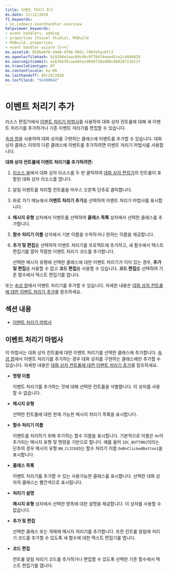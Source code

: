 ```yaml
---
title: 이벤트 처리기 추가
ms.date: 11/12/2018
f1_keywords:
- vc.codewiz.eventhandler.overview
helpviewer_keywords:
- event handlers, adding
- properties [Visual Studio], MSBuild
- MSBuild, properties
- event handler wizard [C++]
ms.assetid: 050bebf0-a9e0-474b-905c-796fe5ac8fc3
ms.openlocfilehash: b1928de1aacb9c66c9f784f4eee41ce2c444b820
ms.sourcegitcommit: a1676bf6caae05ecd698f26ed80c08828722b237
ms.translationtype: HT
ms.contentlocale: ko-KR
ms.lasthandoff: 09/29/2020
ms.locfileid: "91499642"
---
```

# <a name="add-an-event-handler"></a>이벤트 처리기 추가

리소스 편집기에서 [이벤트 처리기 마법사](#event-handler-wizard)를 사용하여 대화 상자 컨트롤에 대해 새 이벤트 처리기를 추가하거나 기존 이벤트 처리기를 편집할 수 있습니다.

[속성 창](/visualstudio/ide/reference/properties-window)을 사용하여 대화 상자를 구현하는 클래스에 이벤트를 추가할 수 있습니다. 대화 상자 클래스 이외의 다른 클래스에 이벤트를 추가하려면 이벤트 처리기 마법사를 사용합니다.

**대화 상자 컨트롤에 이벤트 처리기를 추가하려면:**

1. [리소스 뷰](../windows/how-to-create-a-resource-script-file.md#create-resources)에서 대화 상자 리소스를 두 번 클릭하여 [대화 상자 편집기](../windows/dialog-editor.md)의 컨트롤이 포함된 대화 상자 리소스를 엽니다.

1. 알림 이벤트를 처리할 컨트롤을 마우스 오른쪽 단추로 클릭합니다.

1. 바로 가기 메뉴에서 **이벤트 처리기 추가**를 선택하여 이벤트 처리기 마법사를 표시합니다.

1. **메시지 유형** 상자에서 이벤트를 선택하여 **클래스 목록** 상자에서 선택한 클래스를 추가합니다.

1. **함수 처리기 이름** 상자에서 기본 이름을 수락하거나 원하는 이름을 제공합니다.

1. **추가 및 편집**을 선택하여 이벤트 처리기를 프로젝트에 추가하고, 새 함수에서 텍스트 편집기를 열어 적절한 이벤트 처리기 코드를 추가합니다.

   선택한 메시지 유형에 선택한 클래스에 대한 이벤트 처리기가 이미 있는 경우, **추가 및 편집**을 사용할 수 없고 **코드 편집**을 사용할 수 있습니다. **코드 편집**을 선택하여 기존 함수에서 텍스트 편집기를 엽니다.

또는 [속성 창](/visualstudio/ide/reference/properties-window)에서 이벤트 처리기를 추가할 수 있습니다. 자세한 내용은 [대화 상자 컨트롤에 대한 이벤트 처리기 추가](../windows/adding-editing-or-deleting-controls.md)를 참조하세요.

## <a name="in-this-section"></a>섹션 내용

- [이벤트 처리기 마법사](#event-handler-wizard)

## <a name="event-handler-wizard"></a>이벤트 처리기 마법사

이 마법사는 대화 상자 컨트롤에 대한 이벤트 처리기를 선택한 클래스에 추가합니다. [속성 창](/visualstudio/ide/reference/properties-window)에서 이벤트 처리기를 추가하는 경우 대화 상자를 구현하는 클래스에만 추가할 수 있습니다. 자세한 내용은 [대화 상자 컨트롤에 대한 이벤트 처리기 추가](../windows/adding-editing-or-deleting-controls.md)를 참조하세요.

- **명령 이름**

  이벤트 처리기를 추가하는 것에 대해 선택한 컨트롤을 식별합니다. 이 상자를 사용할 수 없습니다.

- **메시지 유형**

  선택한 컨트롤에 대한 현재 가능한 메시지 처리기 목록을 표시합니다.

- **함수 처리기 이름**

  이벤트를 처리하기 위해 추가하는 함수 이름을 표시합니다. 기본적으로 이름은 `On`이 추가되는 메시지 유형 및 명령을 기반으로 합니다. 예를 들어 `IDC_BUTTON1`이라는 단추의 경우 메시지 유형 `BN_CLICKED`는 함수 처리기 이름 `OnBnClickedButton1`을 표시합니다.

- **클래스 목록**

  이벤트 처리기를 추가할 수 있는 사용가능한 클래스를 표시합니다. 선택한 대화 상자의 클래스는 빨간색으로 표시됩니다.

- **처리기 설명**

  **메시지 유형** 상자에서 선택한 항목에 대한 설명을 제공합니다. 이 상자를 사용할 수 없습니다.

- **추가 및 편집**

  선택한 클래스 또는 개체에 메시지 처리기를 추가합니다. 또한 컨트롤 알림에 처리기 코드를 추가할 수 있도록 새 함수에 대한 텍스트 편집기를 엽니다.

- **코드 편집**

  컨트롤 알림 처리기 코드를 추가하거나 편집할 수 있도록 선택한 기존 함수에서 텍스트 편집기를 엽니다.
